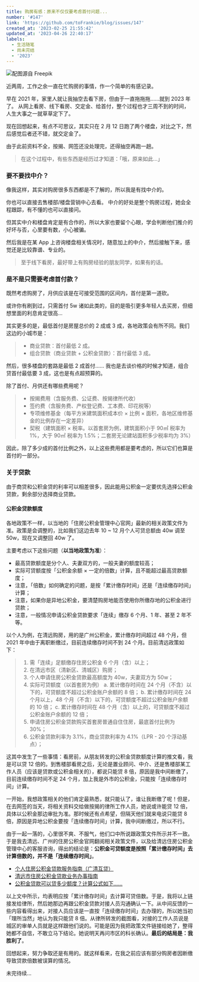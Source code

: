 ```yaml
---
title: 购房有感：原来不仅仅要考虑首付问题...
number: '#147'
link: 'https://github.com/toFrankie/blog/issues/147'
created_at: '2023-02-25 21:55:42'
updated_at: '2023-04-26 22:40:17'
labels:
  - 生活随笔
  - 尚未完结
  - '2023'
---
```

![配图源自 Freepik](https://upload-images.jianshu.io/upload_images/5128488-eb150f286db4a7d9.jpg?imageMogr2/auto-orient/strip%7CimageView2/2/w/1240)


近两周，工作之余一直在忙购房的事情，作一个简单的有感记录。

早在 2021 年，家里人就让我抽空去看下房，但由于一直拖拖拖......就到 2023 年了。
从网上看房、线下看房、交定金、给首付，整个过程也才三周不到的时间，人生大事之一就草草定下了。

现在回想起来，有点不可思议，其实只在 2 月 12 日跑了两个楼盘，对比之下，然后感觉后者还不错，就交定金了。

由于此前资料不全，按揭、网签还没处理完，还得抽空再跑一趟。

> 在这个过程中，有些东西是经历过才知道：「哦，原来如此...」

### 要不要找中介？

像我这样，其实对购房很多东西都是不了解的，所以我是有找中介的。

你也可以直接去售楼部/楼盘营销中心去看。
中介的好处是整个购房过程，她会全程跟踪，有不懂的也可以直接问。

但其实中介和楼盘肯定是有合作的，所以大家也要留个心眼，学会判断他们推介的好坏与否，心里要有数，小心被骗。

然后我是在某 App 上咨询楼盘相关情况时，随意加上的中介，然后接触下来，感觉还是比较靠谱、专业的。

> 至于线下看房，最好带上有购房经验的朋友同学，如果有的话。

### 是不是只需要考虑首付款？

既然考虑购房了，月供应该是在可接受范围的区间内，首付是第一道砍。

或许你有刷到过，只需首付 5w 诸如此类的，目的是吸引更多年轻人去买房，但细想里面的利息肯定很高...

其实更多的是，最低首付是房屋总价的 2 成或 3 成，各地政策会有所不同。我们这边的小城市是：

> * 商业贷款：首付最低 2 成。
> * 组合贷款（商业贷款 + 公积金贷款）：首付最低 3 成。

然后，很多楼盘的套路是最低 2 成首付......
我也是去谈价格的时候才知道，组合贷首付最低要 3 成，这也是有点超预算的。

除了首付、月供还有哪些费用呢？

> * 按揭费用（含服务费、公证费、按揭律所代收）
> * 签约费（含服务费、产权登记费、工本费、印花税等）
> * 专项维修基金（每平方米建筑面积成本价 × 比例 × 面积，各地区维修基金的比例存在一定差异）
> * 契税（建筑面积 × 税率。以首套房为例，建筑面积小于 90㎡ 税率为 1%，大于 90㎡ 税率为 1.5%；二套房无论建站面积多少税率均为 3%）

因此，除了多少成的首付比例之外，以上这些费用都是要考虑的，所以它们也算是首付的一部分。

### 关于贷款

由于商贷和公积金贷的利率可以相差很多，因此能用公积金一定要优先选择公积金贷款，剩余部分选择商业贷款。

#### 公积金贷款额度

各地政策不一样，以当地的「住房公积金管理中心官网」最新的相关政策文件为准。政策是会调整的，比如我们这边去年 10 ~ 12 月个人可贷总额由 40w 调至 50w，现在又调整回 40w 了。

主要考虑以下这些问题（**以当地政策为准**）：

- 最高贷款额度是分个人、夫妻双方的，一般夫妻的额度较高；
- 实际可贷额度按「公积金余额 × 一定的倍数」计算，且不能超过最高贷款额度；
- 注意，「倍数」如何确定的问题，是按「累计缴存时间」还是「连续缴存时间」计算；
- 注意，如果你是异地公积金，要清楚购房地能否使用你所缴存地的公积金进行贷款；
- 注意，一般情况申请公积金贷款要求「连续」缴存 6 个月、1 年、甚至 2 年不等。


以个人为例，在清远购房，用的是广州公积金，累计缴存时间超过 48 个月，但 2021 年中由于离职断缴过，目前连续缴存时间不到 24 个月。目前清远政策如下：

> 1. 需「连续」足额缴存住房公积金 6 个月（含）以上；
> 2. 在清远市区（清新区、清城区）购房；
> 3. 个人申请住房公积金贷款最高额度为 40w，夫妻双方为 50w；
> 4. 实际可贷额度（以首套房为例）
>     a. 累计缴存时间在 24 个月（不含）以下的，可贷额度不超过公积金账户余额的 8 倍；
>     b. 累计缴存时间在 24 个月以上，48 个月（不含）以下的，可贷额度不超过公积金账户余额的 10 倍；
>     c. 累计缴存时间在 48 个月（含）以上的，可贷额度不超过公积金账户余额的 12 倍；
> 5. 申请住房公积金贷款购买首套房普通自住住房，最底首付比例为 30%；
> 6. 公积金贷款利率为 3.1%，商业贷款利率为 4.1%（LPR - 20 个浮动基点）；

这其中发生了一些事情：看房前，从朋友转发的公积金贷款额度计算的推文看，我是可以贷 12 倍的。到售楼部看房之后，无论是置业顾问、中介、还是售楼部某工作人员（应该是贷款或公积金相关的），都说只能贷 8 倍，原因是我中间断缴了，目前连续缴存时间不足 24 个月，加上我是外市的公积金，只能按「连续缴存时间」计算。

一开始，我想政策相关的他们肯定最熟悉，就只能认了，谁让我断缴了呢！但是，在去网签的当天，将相关资料交给做按揭的律所工作人员，她说或许能贷 12 倍，具体以公积金那边审批为准。那时候还有点希望，但隔天他们就来电说只能贷 8 倍，原因是异地公积金要按「连续缴存时间」计算，我中间断缴过，所以不行。

由于一起一落的，心里很不爽、不服气，他们口中所说跟政策文件所示并不一致。于是我去清远、广州的住房公积金官网翻阅相关政策文件，以及给清远住房公积金管理中心的客服咨询，得出的结论是：**公积金可贷额度是按照「累计缴存时间」去计算倍数的，并不是「连续缴存时间」**。

- [个人住房公积金贷款服务指南（广清互贷）](http://gjj.gz.gov.cn/bsfw/qtfw/content/post_3476874.html)
- [清远市住房公积金贷款业务办事指南](http://gjjzx.gdqy.gov.cn/dkyw/496.jhtml)
- [公积金贷款可以贷多少额度？计算公式如下……](https://mp.weixin.qq.com/s/olOl5v40wY9N1rYlfXVHFQ)

以上文中所示，均表明应按「累计缴存时间」去计算可贷倍数。于是，我将以上链接发给律所，然后她那边再跟公积金贷款对接人员沟通确认一下。从中间反馈的一些内容看得出来，对接人员应该是一直按「连续缴存时间」去办理的，所以她当初「理所当然」地认为我只能贷 8 倍。从律所转发的截图看，对接的工作人员说是城区的审单人员就是这样跟他们说的。可能是因为我把政策文件链接给她了，整得她都不自信，不敢立马下结论。她说明天再问市区的科长确认。**最后的结局是：我胜利了**。

回想起来，努力争取还是有用的。就这样看来，在我之前应该有部分购房者因断缴导致贷款倍数被误算的情况。


未完待续...
